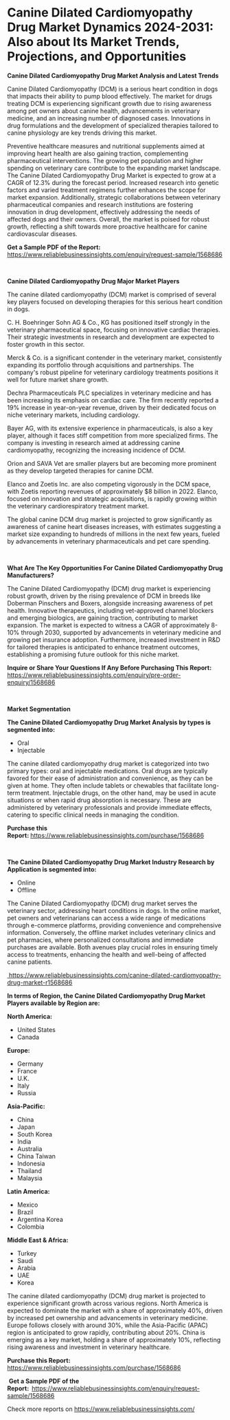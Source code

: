 <p><h1>Canine Dilated Cardiomyopathy Drug Market Dynamics 2024-2031: Also about Its Market Trends, Projections, and Opportunities</h1></p><p><strong>Canine Dilated Cardiomyopathy Drug Market Analysis and Latest Trends</strong></p>
<p><p>Canine Dilated Cardiomyopathy (DCM) is a serious heart condition in dogs that impacts their ability to pump blood effectively. The market for drugs treating DCM is experiencing significant growth due to rising awareness among pet owners about canine health, advancements in veterinary medicine, and an increasing number of diagnosed cases. Innovations in drug formulations and the development of specialized therapies tailored to canine physiology are key trends driving this market.</p><p>Preventive healthcare measures and nutritional supplements aimed at improving heart health are also gaining traction, complementing pharmaceutical interventions. The growing pet population and higher spending on veterinary care contribute to the expanding market landscape. The Canine Dilated Cardiomyopathy Drug Market is expected to grow at a CAGR of 12.3% during the forecast period. Increased research into genetic factors and varied treatment regimens further enhances the scope for market expansion. Additionally, strategic collaborations between veterinary pharmaceutical companies and research institutions are fostering innovation in drug development, effectively addressing the needs of affected dogs and their owners. Overall, the market is poised for robust growth, reflecting a shift towards more proactive healthcare for canine cardiovascular diseases.</p></p>
<p><strong>Get a Sample PDF of the Report:&nbsp;</strong> <a href="https://www.reliablebusinessinsights.com/enquiry/request-sample/1568686?utm_campaign=84&utm_medium=2&utm_source=Github&utm_content=ia&utm_term=28122024&utm_id=canine-dilated-cardiomyopathy-drug">https://www.reliablebusinessinsights.com/enquiry/request-sample/1568686</a></p>
<p>&nbsp;</p>
<p><strong>Canine Dilated Cardiomyopathy Drug Major Market Players</strong></p>
<p><p>The canine dilated cardiomyopathy (DCM) market is comprised of several key players focused on developing therapies for this serious heart condition in dogs. </p><p>C. H. Boehringer Sohn AG & Co., KG has positioned itself strongly in the veterinary pharmaceutical space, focusing on innovative cardiac therapies. Their strategic investments in research and development are expected to foster growth in this sector.</p><p>Merck & Co. is a significant contender in the veterinary market, consistently expanding its portfolio through acquisitions and partnerships. The company's robust pipeline for veterinary cardiology treatments positions it well for future market share growth.</p><p>Dechra Pharmaceuticals PLC specializes in veterinary medicine and has been increasing its emphasis on cardiac care. The firm recently reported a 19% increase in year-on-year revenue, driven by their dedicated focus on niche veterinary markets, including cardiology.</p><p>Bayer AG, with its extensive experience in pharmaceuticals, is also a key player, although it faces stiff competition from more specialized firms. The company is investing in research aimed at addressing canine cardiomyopathy, recognizing the increasing incidence of DCM.</p><p>Orion and SAVA Vet are smaller players but are becoming more prominent as they develop targeted therapies for canine DCM.</p><p>Elanco and Zoetis Inc. are also competing vigorously in the DCM space, with Zoetis reporting revenues of approximately $8 billion in 2022. Elanco, focused on innovation and strategic acquisitions, is rapidly growing within the veterinary cardiorespiratory treatment market.</p><p>The global canine DCM drug market is projected to grow significantly as awareness of canine heart diseases increases, with estimates suggesting a market size expanding to hundreds of millions in the next few years, fueled by advancements in veterinary pharmaceuticals and pet care spending.</p></p>
<p>&nbsp;</p>
<p><strong>What Are The Key Opportunities For Canine Dilated Cardiomyopathy Drug Manufacturers?</strong></p>
<p><p>The Canine Dilated Cardiomyopathy (DCM) drug market is experiencing robust growth, driven by the rising prevalence of DCM in breeds like Doberman Pinschers and Boxers, alongside increasing awareness of pet health. Innovative therapeutics, including vet-approved channel blockers and emerging biologics, are gaining traction, contributing to market expansion. The market is expected to witness a CAGR of approximately 8-10% through 2030, supported by advancements in veterinary medicine and growing pet insurance adoption. Furthermore, increased investment in R&D for tailored therapies is anticipated to enhance treatment outcomes, establishing a promising future outlook for this niche market.</p></p>
<p><strong>Inquire or Share Your Questions If Any Before Purchasing This Report:</strong> <a href="https://www.reliablebusinessinsights.com/enquiry/pre-order-enquiry/1568686?utm_campaign=84&utm_medium=2&utm_source=Github&utm_content=ia&utm_term=28122024&utm_id=canine-dilated-cardiomyopathy-drug">https://www.reliablebusinessinsights.com/enquiry/pre-order-enquiry/1568686</a></p>
<p>&nbsp;</p>
<p><strong>Market Segmentation</strong></p>
<p><strong>The Canine Dilated Cardiomyopathy Drug Market Analysis by types is segmented into:</strong></p>
<p><ul><li>Oral</li><li>Injectable</li></ul></p>
<p><p>The canine dilated cardiomyopathy drug market is categorized into two primary types: oral and injectable medications. Oral drugs are typically favored for their ease of administration and convenience, as they can be given at home. They often include tablets or chewables that facilitate long-term treatment. Injectable drugs, on the other hand, may be used in acute situations or when rapid drug absorption is necessary. These are administered by veterinary professionals and provide immediate effects, catering to specific clinical needs in managing the condition.</p></p>
<p><strong>Purchase this Report:&nbsp;</strong><a href="https://www.reliablebusinessinsights.com/purchase/1568686?utm_campaign=84&utm_medium=2&utm_source=Github&utm_content=ia&utm_term=28122024&utm_id=canine-dilated-cardiomyopathy-drug">https://www.reliablebusinessinsights.com/purchase/1568686</a></p>
<p>&nbsp;</p>
<p><strong>The Canine Dilated Cardiomyopathy Drug Market Industry Research by Application is segmented into:</strong></p>
<p><ul><li>Online</li><li>Offline</li></ul></p>
<p><p>The Canine Dilated Cardiomyopathy (DCM) drug market serves the veterinary sector, addressing heart conditions in dogs. In the online market, pet owners and veterinarians can access a wide range of medications through e-commerce platforms, providing convenience and comprehensive information. Conversely, the offline market includes veterinary clinics and pet pharmacies, where personalized consultations and immediate purchases are available. Both avenues play crucial roles in ensuring timely access to treatments, enhancing the health and well-being of affected canine patients.</p></p>
<p><a href="https://www.reliablebusinessinsights.com/canine-dilated-cardiomyopathy-drug-market-r1568686?utm_campaign=84&utm_medium=2&utm_source=Github&utm_content=ia&utm_term=28122024&utm_id=canine-dilated-cardiomyopathy-drug">&nbsp;https://www.reliablebusinessinsights.com/canine-dilated-cardiomyopathy-drug-market-r1568686</a></p>
<p><strong>In terms of Region, the Canine Dilated Cardiomyopathy Drug Market Players available by Region are:</strong></p>
<p>
    <p> <strong> North America: </strong>
        <ul>
            <li>United States</li>
            <li>Canada</li>
        </ul>
        </p> 
    <p> <strong> Europe: </strong>
        <ul>
            <li>Germany</li>
            <li>France</li>
            <li>U.K.</li>
            <li>Italy</li>
            <li>Russia</li>
        </ul>
        </p> 
    <p> <strong> Asia-Pacific: </strong>
        <ul>
            <li>China</li>
            <li>Japan</li>
            <li>South Korea</li>
            <li>India</li>
            <li>Australia</li>
            <li>China Taiwan</li>
            <li>Indonesia</li>
            <li>Thailand</li>
            <li>Malaysia</li>
        </ul>
        </p> 
    <p> <strong> Latin America: </strong>
        <ul>
            <li>Mexico</li>
            <li>Brazil</li>
            <li>Argentina Korea</li>
            <li>Colombia</li>
        </ul>
        </p> 
    <p> <strong> Middle East & Africa: </strong>
        <ul>
            <li>Turkey</li>
            <li>Saudi</li>
            <li>Arabia</li>
            <li>UAE</li>
            <li>Korea</li>
        </ul>
    </p>
    </p>
<p><p>The canine dilated cardiomyopathy (DCM) drug market is projected to experience significant growth across various regions. North America is expected to dominate the market with a share of approximately 40%, driven by increased pet ownership and advancements in veterinary medicine. Europe follows closely with around 30%, while the Asia-Pacific (APAC) region is anticipated to grow rapidly, contributing about 20%. China is emerging as a key market, holding a share of approximately 10%, reflecting rising awareness and investment in veterinary healthcare.</p></p>
<p><strong>Purchase this Report: </strong><a href="https://www.reliablebusinessinsights.com/purchase/1568686?utm_campaign=84&utm_medium=2&utm_source=Github&utm_content=ia&utm_term=28122024&utm_id=canine-dilated-cardiomyopathy-drug">https://www.reliablebusinessinsights.com/purchase/1568686</a></p>
<p>&nbsp;<strong>Get a Sample PDF of the Report:&nbsp;&nbsp;</strong><a href="https://www.reliablebusinessinsights.com/enquiry/request-sample/1568686?utm_campaign=84&utm_medium=2&utm_source=Github&utm_content=ia&utm_term=28122024&utm_id=canine-dilated-cardiomyopathy-drug">https://www.reliablebusinessinsights.com/enquiry/request-sample/1568686</a></p>
<p><strong></strong></p>
<p>Check more reports on <a href="https://www.reliablebusinessinsights.com/?utm_campaign=84&utm_medium=2&utm_source=Github&utm_content=ia&utm_term=28122024&utm_id=canine-dilated-cardiomyopathy-drug">https://www.reliablebusinessinsights.com/</a></p>